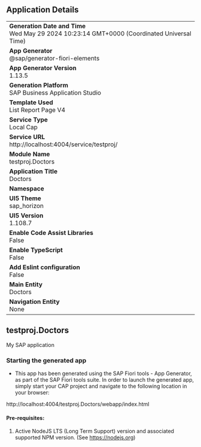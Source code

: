 ## Application Details
|               |
| ------------- |
|**Generation Date and Time**<br>Wed May 29 2024 10:23:14 GMT+0000 (Coordinated Universal Time)|
|**App Generator**<br>@sap/generator-fiori-elements|
|**App Generator Version**<br>1.13.5|
|**Generation Platform**<br>SAP Business Application Studio|
|**Template Used**<br>List Report Page V4|
|**Service Type**<br>Local Cap|
|**Service URL**<br>http://localhost:4004/service/testproj/
|**Module Name**<br>testproj.Doctors|
|**Application Title**<br>Doctors|
|**Namespace**<br>|
|**UI5 Theme**<br>sap_horizon|
|**UI5 Version**<br>1.108.7|
|**Enable Code Assist Libraries**<br>False|
|**Enable TypeScript**<br>False|
|**Add Eslint configuration**<br>False|
|**Main Entity**<br>Doctors|
|**Navigation Entity**<br>None|

## testproj.Doctors

My SAP application

### Starting the generated app

-   This app has been generated using the SAP Fiori tools - App Generator, as part of the SAP Fiori tools suite.  In order to launch the generated app, simply start your CAP project and navigate to the following location in your browser:

http://localhost:4004/testproj.Doctors/webapp/index.html

#### Pre-requisites:

1. Active NodeJS LTS (Long Term Support) version and associated supported NPM version.  (See https://nodejs.org)


